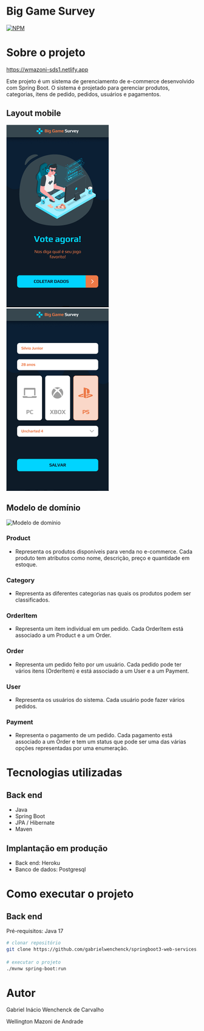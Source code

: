 # Big Game Survey 
[![NPM](https://img.shields.io/npm/l/react)](https://github.com/devsuperior/sds1-wmazoni/blob/master/LICENSE) 

# Sobre o projeto

https://wmazoni-sds1.netlify.app

Este projeto é um sistema de gerenciamento de e-commerce desenvolvido com Spring Boot. O sistema é projetado para gerenciar produtos, categorias, itens de pedido, pedidos, usuários e pagamentos.

## Layout mobile
![Mobile 1](https://github.com/acenelio/assets/raw/main/sds1/mobile1.png) ![Mobile 2](https://github.com/acenelio/assets/raw/main/sds1/mobile2.png)

## Modelo de domínio
![Modelo de domínio](![image](https://github.com/gabrielwenchenck/springboot3-web-services/assets/104534121/92ec1115-2468-4614-96c5-ad78846b1ee1)
)

### Product
- Representa os produtos disponíveis para venda no e-commerce. Cada produto tem atributos como nome, descrição, preço e quantidade em estoque.

### Category
- Representa as diferentes categorias nas quais os produtos podem ser classificados.

### OrderItem
- Representa um item individual em um pedido. Cada OrderItem está associado a um Product e a um Order.

### Order
- Representa um pedido feito por um usuário. Cada pedido pode ter vários itens (OrderItem) e está associado a um User e a um Payment.

### User
- Representa os usuários do sistema. Cada usuário pode fazer vários pedidos.

### Payment
- Representa o pagamento de um pedido. Cada pagamento está associado a um Order e tem um status que pode ser uma das várias opções representadas por uma enumeração.

# Tecnologias utilizadas
## Back end
- Java
- Spring Boot
- JPA / Hibernate
- Maven

## Implantação em produção
- Back end: Heroku
- Banco de dados: Postgresql

# Como executar o projeto

## Back end
Pré-requisitos: Java 17

```bash
# clonar repositório
git clone https://github.com/gabrielwenchenck/springboot3-web-services.git

# executar o projeto
./mvnw spring-boot:run
```


# Autor
Gabriel Inácio Wenchenck de Carvalho

Wellington Mazoni de Andrade
